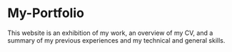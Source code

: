 # My-Portfolio
This website is an exhibition of my work, an overview of my CV, and a summary of my previous experiences and my technical and general skills.

